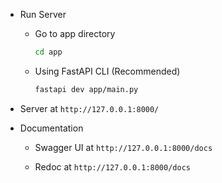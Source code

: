 - Run Server

  - Go to app directory

    ```bash
    cd app
    ```

  - Using FastAPI CLI (Recommended)

    ```bash
    fastapi dev app/main.py
    ```

- Server at `http://127.0.0.1:8000/`

- Documentation

  - Swagger UI at `http://127.0.0.1:8000/docs`

  - Redoc at `http://127.0.0.1:8000/docs`
